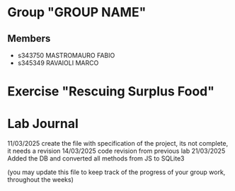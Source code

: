 # Group "GROUP NAME"

## Members
- s343750 MASTROMAURO FABIO
- s345349 RAVAIOLI MARCO

# Exercise "Rescuing Surplus Food"

# Lab Journal
11/03/2025 create the file with specification of the project, its not complete, it needs a revision
14/03/2025 code revision from previous lab 
21/03/2025 Added the DB and converted all methods from JS to SQLite3

(you may update this file to keep track of the progress of your group work, throughout the weeks)
